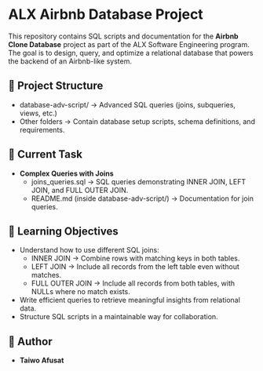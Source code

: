 # ALX Airbnb Database Project

This repository contains SQL scripts and documentation for the **Airbnb Clone Database** project as part of the ALX Software Engineering program.  
The goal is to design, query, and optimize a relational database that powers the backend of an Airbnb-like system.

## 📂 Project Structure

- database-adv-script/ → Advanced SQL queries (joins, subqueries, views, etc.)
- Other folders → Contain database setup scripts, schema definitions, and requirements.

## 📝 Current Task

- **Complex Queries with Joins**  
  - joins_queries.sql → SQL queries demonstrating INNER JOIN, LEFT JOIN, and FULL OUTER JOIN.  
  - README.md (inside database-adv-script/) → Documentation for join queries.

## 🚀 Learning Objectives

- Understand how to use different SQL joins:
  - INNER JOIN → Combine rows with matching keys in both tables.
  - LEFT JOIN → Include all records from the left table even without matches.
  - FULL OUTER JOIN → Include all records from both tables, with NULLs where no match exists.
- Write efficient queries to retrieve meaningful insights from relational data.
- Structure SQL scripts in a maintainable way for collaboration.

## 👤 Author
- **Taiwo Afusat**
